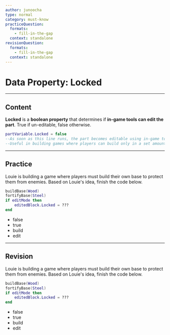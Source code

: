 ```yaml
---
author: junoocha
type: normal
category: must-know
practiceQuestion:
  formats:
    - fill-in-the-gap
  context: standalone
revisionQuestion:
  formats:
    - fill-in-the-gap
  context: standalone
---
```


# Data Property: Locked

---

## Content

**Locked** is a **boolean property** that determines if **in-game tools can edit the part**. True if un-editable, false otherwise.

```lua
partVariable.Locked = false
--As soon as this line runs, the part becomes editable using in-game tools
--Useful in building games where players can build only in a set amount of time
```

---

## Practice

Louie is building a game where players must build their own base to protect them from enemies. Based on Louie's idea, finish the code below.

```lua
buildBase(Wood)
fortifyBase(Steel)
if editMode then 
    editedBlock.Locked = ???
end
```

- false
- true
- build
- edit

---

## Revision

Louie is building a game where players must build their own base to protect them from enemies. Based on Louie's idea, finish the code below.

```lua
buildBase(Wood)
fortifyBase(Steel)
if editMode then 
    editedBlock.Locked = ???
end
```

- false
- true
- build
- edit
